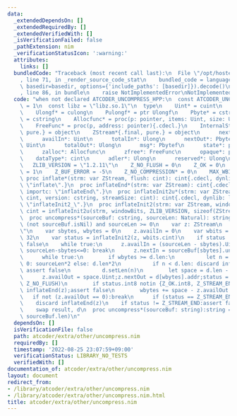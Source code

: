 ```yaml
---
data:
  _extendedDependsOn: []
  _extendedRequiredBy: []
  _extendedVerifiedWith: []
  _isVerificationFailed: false
  _pathExtension: nim
  _verificationStatusIcon: ':warning:'
  attributes:
    links: []
  bundledCode: "Traceback (most recent call last):\n  File \"/opt/hostedtoolcache/Python/3.10.7/x64/lib/python3.10/site-packages/onlinejudge_verify/documentation/build.py\"\
    , line 71, in _render_source_code_stat\n    bundled_code = language.bundle(stat.path,\
    \ basedir=basedir, options={'include_paths': [basedir]}).decode()\n  File \"/opt/hostedtoolcache/Python/3.10.7/x64/lib/python3.10/site-packages/onlinejudge_verify/languages/nim.py\"\
    , line 86, in bundle\n    raise NotImplementedError\nNotImplementedError\n"
  code: "when not declared ATCODER_UNCOMPRESS_HPP:\n  const ATCODER_UNCOMPRESS_HPP*\
    \ = 1\n  const libz = \"libz.so.1\"\n  type\n    Uint* = cuint\n    Ulong* = culong\n\
    \    Ulongf* = culong\n    Pulongf* = ptr Ulongf\n    Pbyte* = cstring\n    Pbytef*\
    \ = cstring\n    Allocfunc* = proc(p: pointer, items: Uint, size: Uint): pointer{.cdecl.}\n\
    \    FreeFunc* = proc(p, address: pointer){.cdecl.}\n    InternalState*{.final,\
    \ pure.} = object\n    ZStream*{.final, pure.} = object\n      nextIn*: Pbytef\n\
    \      availIn*: Uint\n      totalIn*: Ulong\n      nextOut*: Pbytef\n      availOut*:\
    \ Uint\n      totalOut*: Ulong\n      msg*: Pbytef\n      state*: ptr InternalState\n\
    \      zalloc*: Allocfunc\n      zfree*: FreeFunc\n      opaque*: pointer\n  \
    \    dataType*: cint\n      adler*: Ulong\n      reserved*: Ulong\n  const\n \
    \   ZLIB_VERSION = \"1.2.11\"\n    Z_NO_FLUSH = 0\n    Z_OK = 0\n    Z_STREAM_END\
    \ = 1\n    Z_BUF_ERROR = -5\n    Z_NO_COMPRESSION* = 0\n    MAX_WBITS = 15\n \
    \ proc inflate*(strm: var ZStream, flush: cint): cint{.cdecl, dynlib: libz, importc:\
    \ \"inflate\".}\n  proc inflateEnd*(strm: var ZStream): cint{.cdecl, dynlib: libz,\
    \ importc: \"inflateEnd\".}\n  proc inflateInit2u*(strm: var ZStream, windowBits:\
    \ cint, version: cstring, streamSize: cint): cint{.cdecl, dynlib: libz, importc:\
    \ \"inflateInit2_\".}\n  proc inflateInit2(strm: var ZStream, windowBits: cint):\
    \ cint = inflateInit2u(strm, windowBits, ZLIB_VERSION, sizeof(ZStream).cint)\n\
    \  proc uncompress*(sourceBuf: cstring, sourceLen: Natural): string =\n    assert\
    \ (not sourceBuf.isNil) and sourceLen >= 0\n    var z: ZStream\n    var d = \"\
    \"\n    var sbytes, wbytes = 0\n    z.availIn = 0\n    var wbits = MAX_WBITS +\
    \ 32\n    var status = inflateInit2(z, wbits.cint)\n    if status != Z_OK: assert\
    \ false\n    while true:\n      z.availIn = (sourceLen - sbytes).Uint\n      if\
    \ sourceLen-sbytes<=0: break\n      z.nextIn = sourceBuf[sbytes].unsafeaddr\n\
    \      while true:\n        if wbytes >= d.len:\n          let n = if d.len ==\
    \ 0: sourceLen*2 else: d.len*2\n          if n < d.len: discard inflateEnd(z);\
    \ assert false\n          d.setLen(n)\n        let space = d.len - wbytes\n  \
    \      z.availOut = space.Uint;z.nextOut = d[wbytes].addr;status = inflate(z,\
    \ Z_NO_FLUSH)\n        if status.int8 notin {Z_OK.int8, Z_STREAM_END.int8, Z_BUF_ERROR.int8}:discard\
    \ inflateEnd(z);assert false\n        wbytes += space - z.availOut.int\n     \
    \   if not (z.availOut == 0):break\n      if (status == Z_STREAM_END):break\n\
    \    discard inflateEnd(z)\n    if status != Z_STREAM_END:assert false\n    d.setLen(wbytes)\n\
    \    swap result, d\n  proc uncompress*(sourceBuf: string):string = uncompress(sourceBuf,\
    \ sourceBuf.len)\n"
  dependsOn: []
  isVerificationFile: false
  path: atcoder/extra/other/uncompress.nim
  requiredBy: []
  timestamp: '2022-08-25 23:07:59+09:00'
  verificationStatus: LIBRARY_NO_TESTS
  verifiedWith: []
documentation_of: atcoder/extra/other/uncompress.nim
layout: document
redirect_from:
- /library/atcoder/extra/other/uncompress.nim
- /library/atcoder/extra/other/uncompress.nim.html
title: atcoder/extra/other/uncompress.nim
---
```

